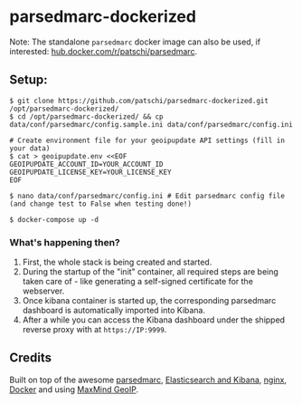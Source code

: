 # parsedmarc-dockerized

Note: The standalone `parsedmarc` docker image can also be used, if interested: [hub.docker.com/r/patschi/parsedmarc](https://hub.docker.com/r/patschi/parsedmarc).

## Setup:
```
$ git clone https://github.com/patschi/parsedmarc-dockerized.git /opt/parsedmarc-dockerized/
$ cd /opt/parsedmarc-dockerized/ && cp data/conf/parsedmarc/config.sample.ini data/conf/parsedmarc/config.ini

# Create environment file for your geoipupdate API settings (fill in your data)
$ cat > geoipupdate.env <<EOF
GEOIPUPDATE_ACCOUNT_ID=YOUR_ACCOUNT_ID
GEOIPUPDATE_LICENSE_KEY=YOUR_LICENSE_KEY
EOF

$ nano data/conf/parsedmarc/config.ini # Edit parsedmarc config file (and change test to False when testing done!)

$ docker-compose up -d
```

### What's happening then?

1. First, the whole stack is being created and started.
2. During the startup of the "init" container, all required steps are being taken care of - like generating a self-signed certificate for the webserver.
3. Once kibana container is started up, the corresponding parsedmarc dashboard is automatically imported into Kibana.
4. After a while you can access the Kibana dashboard under the shipped reverse proxy with at `https://IP:9999`.

## Credits

Built on top of the awesome [parsedmarc](https://github.com/domainaware/checkdmarc), [Elasticsearch and Kibana](https://www.elastic.co/), [nginx](https://nginx.org), [Docker](https://docker.com) and using [MaxMind GeoIP](https://dev.maxmind.com/geoip/geoip2/geolite2/).
